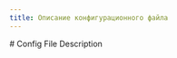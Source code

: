 ```yaml
---
title: Описание конфигурационного файла
---
```

<gtranslate-io>
# Config File Description
</gtranslate-io>